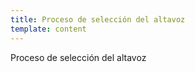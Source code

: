 ```yaml
---
title: Proceso de selección del altavoz
template: content
---
```


Proceso de selección del altavoz
